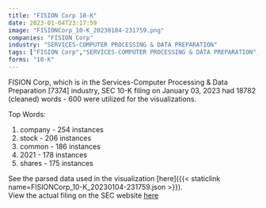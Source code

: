 ```yaml
---
title: "FISION Corp 10-K"
date: 2023-01-04T23:17:59
image: "FISIONCorp_10-K_20230104-231759.png"
companies: "FISION Corp"
industry: "SERVICES-COMPUTER PROCESSING & DATA PREPARATION"
tags: ["FISION Corp","SERVICES-COMPUTER PROCESSING & DATA PREPARATION","01-03-2023","10-K"]
forms: "10-K"
---
```

FISION Corp, which is in the Services-Computer Processing & Data Preparation [7374] industry, SEC 10-K filing on January 03, 2023 had 18782 (cleaned) words - 600 were utilized for the visualizations.

Top Words:
1. company - 254 instances
2. stock - 206 instances
3. common - 186 instances
4. 2021 - 178 instances
5. shares - 175 instances


See the parsed data used in the visualization [here]({{< staticlink name=FISIONCorp_10-K_20230104-231759.json >}}).  
View the actual filing on the SEC website [here](https://www.sec.gov/Archives/edgar/data/1487931/0001477932-23-000012.txt)